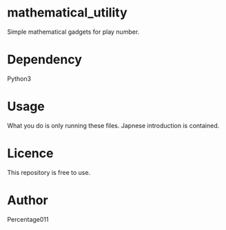 # mathematical_utility
Simple mathematical gadgets for play number.
# Dependency
Python3
# Usage
What you do is only running these files. Japnese introduction is contained.
# Licence
This repository is free to use.
# Author
Percentage011
